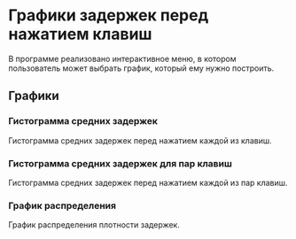 # Графики задержек перед нажатием клавиш

В программе реализовано интерактивное меню, в котором пользователь может выбрать график, который ему нужно построить. 

## Графики

### Гистограмма средних задержек

Гистограмма средних задержек перед нажатием каждой из клавиш.

### Гистограмма средних задержек для пар клавиш

Гистограмма средних задержек перед нажатием каждой из пар клавиш.

### График распределения

График распределения плотности задержек.
